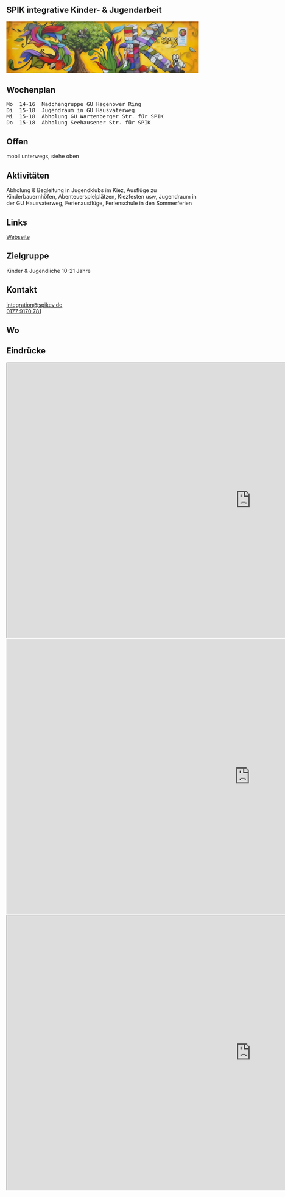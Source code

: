 ## SPIK integrative Kinder- & Jugendarbeit
<img id="topmedia" src="/Jugendklubs/images/SPIK_JK/logo.jpg" />

## Wochenplan
<pre id="weeklyschedule">
Mo  14-16  Mädchengruppe GU Hagenower Ring
Di  15-18  Jugendraum in GU Hausvaterweg
Mi  15-18  Abholung GU Wartenberger Str. für SPIK 
Do  15-18  Abholung Seehausener Str. für SPIK 
</pre>

## Offen
mobil unterwegs, siehe oben

## Aktivitäten
<p id="activities">
Abholung & Begleitung in Jugendklubs im Kiez, Ausflüge zu Kinderbauernhöfen, Abenteuerspielplätzen, Kiezfesten usw, Jugendraum in der GU Hausvaterweg, Ferienausflüge, Ferienschule in den Sommerferien
</p>

## Links
<a target="_blank" href="http://www.spikev.de/angebote-fuer-gefluechtete-junge-menschen-und-ihre-familien/">Webseite</a><br>

## Zielgruppe
Kinder & Jugendliche 10-21 Jahre

## Kontakt
[integration@spikev.de](mailto:integration@spikev.de)<br>
<a href="tel:+491779170781">0177 9170 781</a> 

## Wo
<div id="gmap"></div>
<script>window.onload = showMap('Am Berl 15, 13051 Berlin', 0, 'gmap_mini')</script>

## Eindrücke
<div class="mediacontainer">
  <!-- source: https://fettblog.eu/blog/2013/06/16/preserving-aspect-ratio-for-embedded-iframes/ //-->
  <!-- <iframe class="embeddedyoutubevideo" width="1280" height="720" src="https://vimeo.com/221344807" allow="encrypted-media" allowfullscreen></iframe> //-->
  <div class="iframecontainer">
    <iframe class="embeddedyoutubevideo" width="1280" height="720" src="https://www.youtube.com/embed/bSBpJGu1TaI" allow="encrypted-media" allowfullscreen></iframe>
  </div>
  <div class="iframecontainer">
    <iframe class="embeddedyoutubevideo" width="1280" height="720" src="https://www.youtube.com/embed/bSBpJGu1TaI" frameborder="0" allow="encrypted-media" allowfullscreen></iframe>
  </div>
  <div class="iframecontainer">
    <iframe class="embeddedyoutubevideo" width="1280" height="720" src="https://www.youtube.com/embed/bSBpJGu1TaI" allow="encrypted-media" allowfullscreen></iframe>
  </div>
</div>
